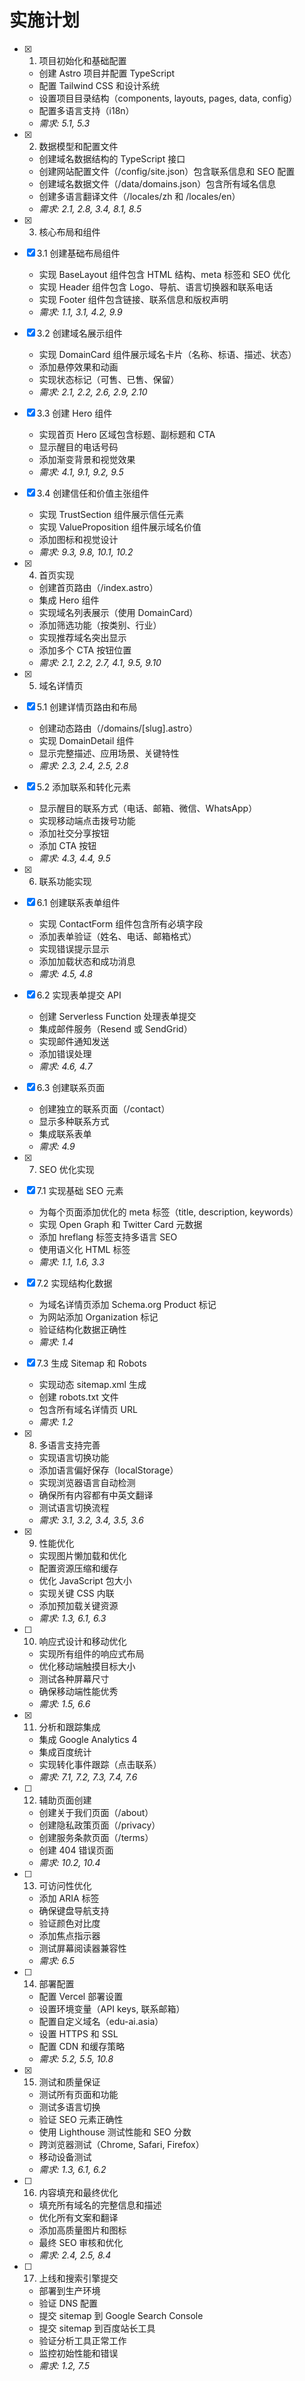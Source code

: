 # 实施计划

- [x] 1. 项目初始化和基础配置
  - 创建 Astro 项目并配置 TypeScript
  - 配置 Tailwind CSS 和设计系统
  - 设置项目目录结构（components, layouts, pages, data, config）
  - 配置多语言支持（i18n）
  - _需求: 5.1, 5.3_

- [x] 2. 数据模型和配置文件
  - 创建域名数据结构的 TypeScript 接口
  - 创建网站配置文件（/config/site.json）包含联系信息和 SEO 配置
  - 创建域名数据文件（/data/domains.json）包含所有域名信息
  - 创建多语言翻译文件（/locales/zh 和 /locales/en）
  - _需求: 2.1, 2.8, 3.4, 8.1, 8.5_

- [x] 3. 核心布局和组件
- [x] 3.1 创建基础布局组件
  - 实现 BaseLayout 组件包含 HTML 结构、meta 标签和 SEO 优化
  - 实现 Header 组件包含 Logo、导航、语言切换器和联系电话
  - 实现 Footer 组件包含链接、联系信息和版权声明
  - _需求: 1.1, 3.1, 4.2, 9.9_

- [x] 3.2 创建域名展示组件
  - 实现 DomainCard 组件展示域名卡片（名称、标语、描述、状态）
  - 添加悬停效果和动画
  - 实现状态标记（可售、已售、保留）
  - _需求: 2.1, 2.2, 2.6, 2.9, 2.10_

- [x] 3.3 创建 Hero 组件
  - 实现首页 Hero 区域包含标题、副标题和 CTA
  - 显示醒目的电话号码
  - 添加渐变背景和视觉效果
  - _需求: 4.1, 9.1, 9.2, 9.5_

- [x] 3.4 创建信任和价值主张组件
  - 实现 TrustSection 组件展示信任元素
  - 实现 ValueProposition 组件展示域名价值
  - 添加图标和视觉设计
  - _需求: 9.3, 9.8, 10.1, 10.2_

- [x] 4. 首页实现
  - 创建首页路由（/index.astro）
  - 集成 Hero 组件
  - 实现域名列表展示（使用 DomainCard）
  - 添加筛选功能（按类别、行业）
  - 实现推荐域名突出显示
  - 添加多个 CTA 按钮位置
  - _需求: 2.1, 2.2, 2.7, 4.1, 9.5, 9.10_

- [x] 5. 域名详情页
- [x] 5.1 创建详情页路由和布局
  - 创建动态路由（/domains/[slug].astro）
  - 实现 DomainDetail 组件
  - 显示完整描述、应用场景、关键特性
  - _需求: 2.3, 2.4, 2.5, 2.8_

- [x] 5.2 添加联系和转化元素
  - 显示醒目的联系方式（电话、邮箱、微信、WhatsApp）
  - 实现移动端点击拨号功能
  - 添加社交分享按钮
  - 添加 CTA 按钮
  - _需求: 4.3, 4.4, 9.5_

- [x] 6. 联系功能实现
- [x] 6.1 创建联系表单组件
  - 实现 ContactForm 组件包含所有必填字段
  - 添加表单验证（姓名、电话、邮箱格式）
  - 实现错误提示显示
  - 添加加载状态和成功消息
  - _需求: 4.5, 4.8_

- [x] 6.2 实现表单提交 API
  - 创建 Serverless Function 处理表单提交
  - 集成邮件服务（Resend 或 SendGrid）
  - 实现邮件通知发送
  - 添加错误处理
  - _需求: 4.6, 4.7_

- [x] 6.3 创建联系页面
  - 创建独立的联系页面（/contact）
  - 显示多种联系方式
  - 集成联系表单
  - _需求: 4.9_

- [x] 7. SEO 优化实现
- [x] 7.1 实现基础 SEO 元素
  - 为每个页面添加优化的 meta 标签（title, description, keywords）
  - 实现 Open Graph 和 Twitter Card 元数据
  - 添加 hreflang 标签支持多语言 SEO
  - 使用语义化 HTML 标签
  - _需求: 1.1, 1.6, 3.3_

- [x] 7.2 实现结构化数据
  - 为域名详情页添加 Schema.org Product 标记
  - 为网站添加 Organization 标记
  - 验证结构化数据正确性
  - _需求: 1.4_

- [x] 7.3 生成 Sitemap 和 Robots
  - 实现动态 sitemap.xml 生成
  - 创建 robots.txt 文件
  - 包含所有域名详情页 URL
  - _需求: 1.2_

- [x] 8. 多语言支持完善
  - 实现语言切换功能
  - 添加语言偏好保存（localStorage）
  - 实现浏览器语言自动检测
  - 确保所有内容都有中英文翻译
  - 测试语言切换流程
  - _需求: 3.1, 3.2, 3.4, 3.5, 3.6_

- [x] 9. 性能优化
  - 实现图片懒加载和优化
  - 配置资源压缩和缓存
  - 优化 JavaScript 包大小
  - 实现关键 CSS 内联
  - 添加预加载关键资源
  - _需求: 1.3, 6.1, 6.3_

- [ ] 10. 响应式设计和移动优化
  - 实现所有组件的响应式布局
  - 优化移动端触摸目标大小
  - 测试各种屏幕尺寸
  - 确保移动端性能优秀
  - _需求: 1.5, 6.6_

- [x] 11. 分析和跟踪集成
  - 集成 Google Analytics 4
  - 集成百度统计
  - 实现转化事件跟踪（点击联系）
  - _需求: 7.1, 7.2, 7.3, 7.4, 7.6_

- [ ] 12. 辅助页面创建
  - 创建关于我们页面（/about）
  - 创建隐私政策页面（/privacy）
  - 创建服务条款页面（/terms）
  - 创建 404 错误页面
  - _需求: 10.2, 10.4_

- [ ] 13. 可访问性优化
  - 添加 ARIA 标签
  - 确保键盘导航支持
  - 验证颜色对比度
  - 添加焦点指示器
  - 测试屏幕阅读器兼容性
  - _需求: 6.5_

- [ ] 14. 部署配置
  - 配置 Vercel 部署设置
  - 设置环境变量（API keys, 联系邮箱）
  - 配置自定义域名（edu-ai.asia）
  - 设置 HTTPS 和 SSL
  - 配置 CDN 和缓存策略
  - _需求: 5.2, 5.5, 10.8_

- [x] 15. 测试和质量保证
  - 测试所有页面和功能
  - 测试多语言切换
  - 验证 SEO 元素正确性
  - 使用 Lighthouse 测试性能和 SEO 分数
  - 跨浏览器测试（Chrome, Safari, Firefox）
  - 移动设备测试
  - _需求: 1.3, 6.1, 6.2_

- [ ] 16. 内容填充和最终优化
  - 填充所有域名的完整信息和描述
  - 优化所有文案和翻译
  - 添加高质量图片和图标
  - 最终 SEO 审核和优化
  - _需求: 2.4, 2.5, 8.4_

- [ ] 17. 上线和搜索引擎提交
  - 部署到生产环境
  - 验证 DNS 配置
  - 提交 sitemap 到 Google Search Console
  - 提交 sitemap 到百度站长工具
  - 验证分析工具正常工作
  - 监控初始性能和错误
  - _需求: 1.2, 7.5_
